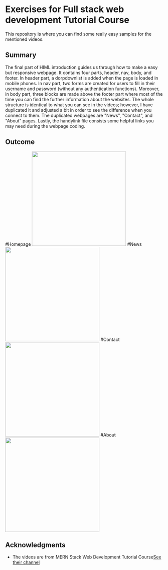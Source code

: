 # Exercises for Full stack web development Tutorial Course
This repository is where you can find some really easy samples for the mentioned videos.

## Summary

The final part of HIML introduction guides us through how to make a easy but responsive webpage. It contains four parts, header, nav, body, and footer. In header part, a dorpdownlist is added when the page is loaded in mobile phones. In nav part, two forms are created for users to fill in their username and password (without any authentication functions). Moreover, in body part, three blocks are made above the footer part where most of the time you can find the further information about the websites. 
The whole structure is identical to what you can see in the videos; however, I have duplicated it and adjusted a bit in order to see the difference when you connect to them. The duplicated webpages are "News", "Contact", and "About" pages.
Lastly, the handylink file consists some helpful links you may need during the webpage coding.

## Outcome
#Homepage
<img src="https://user-images.githubusercontent.com/74449345/104835434-07b7a700-58ea-11eb-88e9-c0979bc38eb6.gif" width="300">
#News
<img src="https://user-images.githubusercontent.com/74449345/104835434-07b7a700-58ea-11eb-88e9-c0979bc38eb6.gif" width="300">
#Contact
<img src="https://user-images.githubusercontent.com/74449345/104835434-07b7a700-58ea-11eb-88e9-c0979bc38eb6.gif" width="300">
#About
<img src="https://user-images.githubusercontent.com/74449345/104835434-07b7a700-58ea-11eb-88e9-c0979bc38eb6.gif" width="300">

## Acknowledgments

* The videos are from MERN Stack Web Development Tutorial Course[See their channel](https://www.youtube.com/channel/UCDsEHTvh-YO80AZna7X7UVA)


